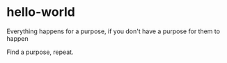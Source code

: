 # hello-world
Everything happens for a purpose, if you don't have a purpose for them to happen

Find a purpose, repeat.
